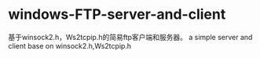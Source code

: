 # windows-FTP-server-and-client
基于winsock2.h，Ws2tcpip.h的简易ftp客户端和服务器。 a simple server and  client base on winsock2.h,Ws2tcpip.h
